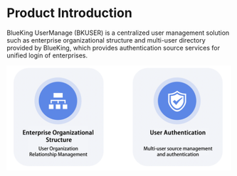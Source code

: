 # Product Introduction

BlueKing UserManage (BKUSER) is a centralized user management solution such as enterprise organizational structure and multi-user directory provided by BlueKing, which provides authentication source services for unified login of enterprises.

![image-20201110171106142](README/image-20201110171106142.png)